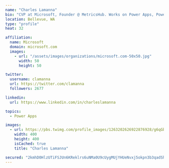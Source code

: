 ```yaml
---
name: "Charles Lamanna"
bio: "CVP at Microsoft, Founder @ MetricsHub. Works on Power Apps, Power Automate, Power Virtual Agent, Common Data Service and Dynamics 365."
location: Bellevue, WA
type: "profile"
heat: 32

affiliation:
  name: Microsoft
  domain: microsoft.com
  images:
    - url: "/assets/images/organizations/microsoft.com-50x50.jpg"
      width: 50
      height: 50

twitter:
  username: clamanna
  url: https://twitter.com/clamanna
  followers: 2677

linkedin:
  url: https://www.linkedin.com/in/charleslamanna

topics:
  - Power Apps

images:
  - url: https://pbs.twimg.com/profile_images/1263202626922876928/g6qGbHZ-_400x400.jpg
    width: 400
    height: 400
    isCached: true
    title: "Charles Lamanna"

secured: "2kmhD0HlzUTiFSJUn6KReklrs6uNMa0U9cUygMUjYHUeNvxj5okpn3b3qadShkJKBfaMsZIs+4NrGtGp5eO9jJHrl6dfRJ2/OQwES2nJqZapXp92+PwaQAC6180V7IMs0vQ1TYGV44Xb770PzkvHzHOdY0VnNlk2e5AT3dcbKAuvOyYrqfXiMzAH9BnNc51Dtv1pVzWCw4n1ddwt613Q7nnJiGvhn1N77qDguhl1pLAEXkF6e2hLBfV2+Q7A5SBulqVUOdDn3ZMWGuvAK7qpPVLH0e/hdfUOUWbu32cwW1P67wZsSlgt4DpMn+NCYmLF3QZlqeSv8hqCHIvSRw5vBoyiwCkOoZISfEULjJs7Cs0+qI01N75mDJFoAzxH412JqDVehGsQdmAFI8T5Ebff19I/z/1vbES13y6hXZ9r4v0=;pl6ZxOWzJ6dfR2czI9hMGQ=="
---
```


